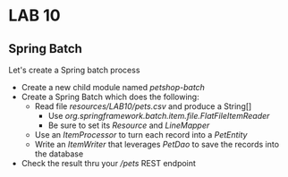 <div class="pb"></div>

# LAB 10

## Spring Batch

Let's create a Spring batch process

- Create a new child module named *petshop-batch*
- Create a Spring Batch which does the following:
  - Read file *resources/LAB10/pets.csv* and produce a String[]
    - Use *org.springframework.batch.item.file.FlatFileItemReader*
    - Be sure to set its *Resource* and *LineMapper*
  - Use an *ItemProcessor* to turn each record into a *PetEntity*
  - Write an *ItemWriter* that leverages *PetDao* to save the records into the database
- Check the result thru your */pets* REST endpoint
